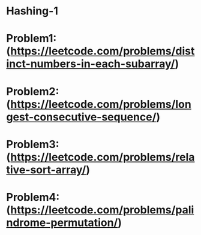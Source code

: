 # Hashing-1
# Problem1: (https://leetcode.com/problems/distinct-numbers-in-each-subarray/)
# Problem2: (https://leetcode.com/problems/longest-consecutive-sequence/)
# Problem3: (https://leetcode.com/problems/relative-sort-array/)
# Problem4: (https://leetcode.com/problems/palindrome-permutation/)
